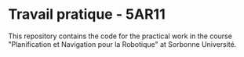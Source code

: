# Travail pratique - 5AR11
This repository contains the code for the practical work in the course "Planification et Navigation pour la Robotique" at Sorbonne Université. 
